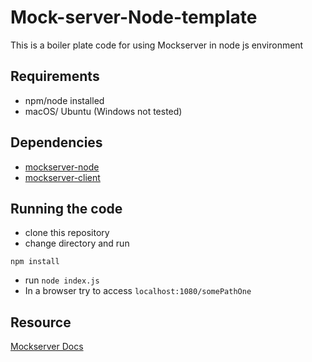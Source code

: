 # Mock-server-Node-template
This is a boiler plate code for using Mockserver in node js environment


## Requirements

- npm/node installed
- macOS/ Ubuntu (Windows not tested)

## Dependencies

- [mockserver-node](https://www.npmjs.com/package/mockserver-node)
- [mockserver-client](https://www.npmjs.com/package/mockserver-client)


## Running the code

- clone this repository
- change directory and run

```
npm install
```
- run `node index.js`
- In a browser try to access `localhost:1080/somePathOne`

## Resource

[Mockserver Docs](https://www.mock-server.com/where/npm.html)